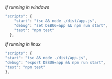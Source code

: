 _if running in windows_
```javascript
"scripts": {
    "start": "tsc && node ./dist/app.js",
    "debug": "set DEBUG=app && npm run start",
    "test": "npm test"
  },
```
  _if running in linux_
```javascript
"scripts": {
"start": "tsc && node ./dist/app.js",
"debug": "export DEBUG=app && npm run start",
"test": "npm test"
},
```
